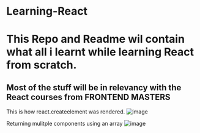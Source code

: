 # Learning-React
<h1> This Repo and Readme wil contain what all i learnt while learning React from scratch. </h1>
<h2> Most of the stuff will be in relevancy with the React courses from FRONTEND MASTERS </h2>



This is how react.createelement was rendered.
![image](https://user-images.githubusercontent.com/73299058/222404401-0e066324-c3da-4ec5-9d97-a17aa4ff83c3.png)


Returning mulitple components using an array 
![image](https://user-images.githubusercontent.com/73299058/222509811-f150a4e9-fb17-4583-89ba-7984b5a5de75.png)
